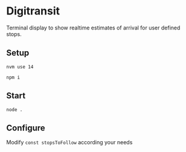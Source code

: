 # Digitransit

Terminal display to show realtime estimates of arrival for user defined stops.


## Setup

```nvm use 14```

```npm i```

## Start

```node .```

## Configure

Modify ```const stopsToFollow``` according your needs